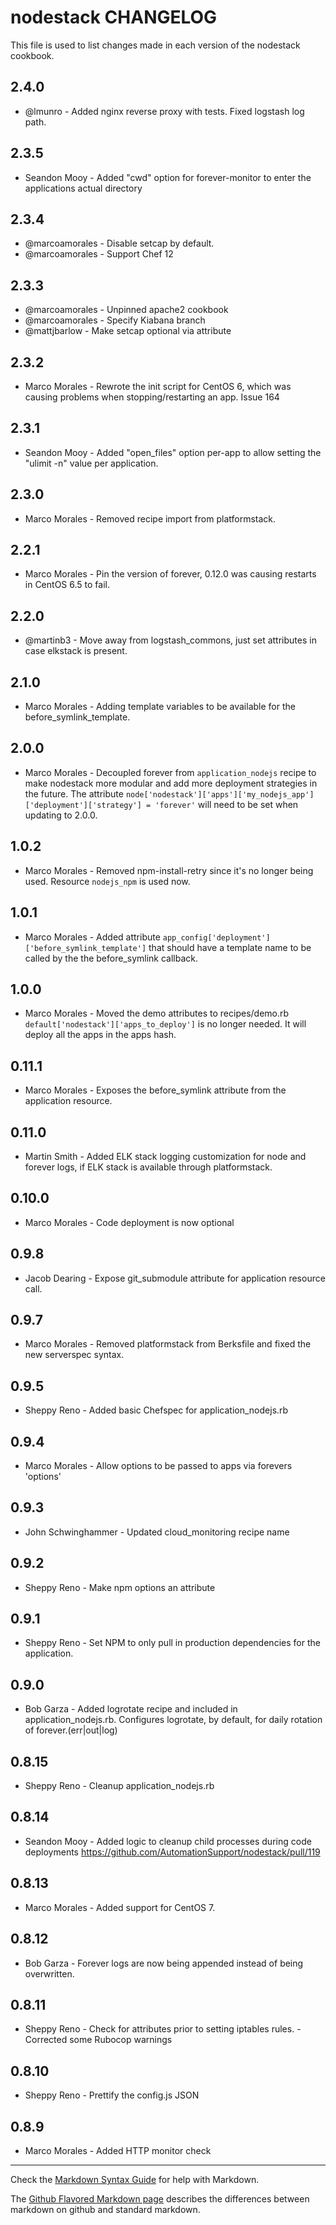 nodestack CHANGELOG
===================

This file is used to list changes made in each version of the nodestack cookbook.

2.4.0
---
- @lmunro - Added nginx reverse proxy with tests. Fixed logstash log path.

2.3.5
---

- Seandon Mooy - Added "cwd" option for forever-monitor to enter the applications actual directory

2.3.4
---

- @marcoamorales - Disable setcap by default.
- @marcoamorales - Support Chef 12

2.3.3
---

- @marcoamorales - Unpinned apache2 cookbook
- @marcoamorales - Specify Kiabana branch
- @mattjbarlow - Make setcap optional via attribute

2.3.2
---

- Marco Morales - Rewrote the init script for CentOS 6, which was causing problems when stopping/restarting an app. Issue 164

2.3.1
---

- Seandon Mooy - Added "open_files" option per-app to allow setting the "ulimit -n" value per application.

2.3.0
---

- Marco Morales - Removed recipe import from platformstack.

2.2.1
---

- Marco Morales - Pin the version of forever, 0.12.0 was causing restarts in CentOS 6.5 to fail.

2.2.0
---

- @martinb3 - Move away from logstash_commons, just set attributes in case elkstack is present.

2.1.0
---
- Marco Morales - Adding template variables to be available for the before_symlink_template.

2.0.0
---
- Marco Morales - Decoupled forever from `application_nodejs` recipe to make nodestack more modular and add more deployment strategies in the future. The attribute `node['nodestack']['apps']['my_nodejs_app']['deployment']['strategy'] = 'forever'` will need to be set when updating to 2.0.0.

1.0.2
---
- Marco Morales - Removed npm-install-retry since it's no longer being used. Resource `nodejs_npm` is used now.

1.0.1
---
- Marco Morales - Added attribute `app_config['deployment']['before_symlink_template']` that should have a template name to be called by the the before_symlink callback.

1.0.0
---
- Marco Morales - Moved the demo attributes to recipes/demo.rb `default['nodestack']['apps_to_deploy']` is no longer needed. It will deploy all the apps in the apps hash.

0.11.1
---
- Marco Morales - Exposes the before_symlink attribute from the application resource.

0.11.0
---
- Martin Smith - Added ELK stack logging customization for node and forever logs, if ELK stack is available through platformstack.

0.10.0
---
- Marco Morales - Code deployment is now optional

0.9.8
---
- Jacob Dearing - Expose git_submodule attribute for application resource call.

0.9.7
---
- Marco Morales - Removed platformstack from Berksfile and fixed the new serverspec syntax.

0.9.5
-----
- Sheppy Reno - Added basic Chefspec for application_nodejs.rb

0.9.4
---
- Marco Morales - Allow options to be passed to apps via forevers 'options'

0.9.3
-----
- John Schwinghammer - Updated cloud_monitoring recipe name

0.9.2
-----
- Sheppy Reno - Make npm options an attribute

0.9.1
-----
- Sheppy Reno - Set NPM to only pull in production dependencies for the application.

0.9.0
-----
- Bob Garza - Added logrotate recipe and included in application_nodejs.rb.  Configures logrotate, by default, for daily rotation of forever.(err|out|log)

0.8.15
------
- Sheppy Reno - Cleanup application_nodejs.rb

0.8.14
------
- Seandon Mooy - Added logic to cleanup child processes during code deployments https://github.com/AutomationSupport/nodestack/pull/119

0.8.13
------
- Marco Morales - Added support for CentOS 7.

0.8.12
------
- Bob Garza - Forever logs are now being appended instead of being overwritten.

0.8.11
------
- Sheppy Reno - Check for attributes prior to setting iptables rules.
              - Corrected some Rubocop warnings

0.8.10
------
- Sheppy Reno - Prettify the config.js JSON

0.8.9
-----
- Marco Morales - Added HTTP monitor check


- - -
Check the [Markdown Syntax Guide](http://daringfireball.net/projects/markdown/syntax) for help with Markdown.

The [Github Flavored Markdown page](http://github.github.com/github-flavored-markdown/) describes the differences between markdown on github and standard markdown.
